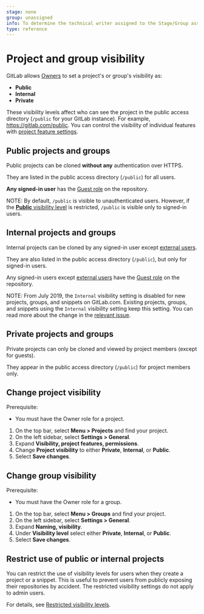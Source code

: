 ```yaml
---
stage: none
group: unassigned
info: To determine the technical writer assigned to the Stage/Group associated with this page, see https://about.gitlab.com/handbook/engineering/ux/technical-writing/#assignments
type: reference
---
```


# Project and group visibility

GitLab allows [Owners](../user/permissions.md) to set a project's or group's visibility as:

- **Public**
- **Internal**
- **Private**

These visibility levels affect who can see the project in the public access directory (`/public`
for your GitLab instance). For example, <https://gitlab.com/public>.
You can control the visibility of individual features with
[project feature settings](../user/permissions.md#project-features).

## Public projects and groups

Public projects can be cloned **without any** authentication over HTTPS.

They are listed in the public access directory (`/public`) for all users.

**Any signed-in user** has the [Guest role](../user/permissions.md) on the repository.

NOTE:
By default, `/public` is visible to unauthenticated users. However, if the
[**Public** visibility level](../user/admin_area/settings/visibility_and_access_controls.md#restrict-visibility-levels)
is restricted, `/public` is visible only to signed-in users.

## Internal projects and groups

Internal projects can be cloned by any signed-in user except
[external users](../user/permissions.md#external-users).

They are also listed in the public access directory (`/public`), but only for signed-in users.

Any signed-in users except [external users](../user/permissions.md#external-users) have the
[Guest role](../user/permissions.md) on the repository.

NOTE:
From July 2019, the `Internal` visibility setting is disabled for new projects, groups,
and snippets on GitLab.com. Existing projects, groups, and snippets using the `Internal`
visibility setting keep this setting. You can read more about the change in the
[relevant issue](https://gitlab.com/gitlab-org/gitlab/-/issues/12388).

## Private projects and groups

Private projects can only be cloned and viewed by project members (except for guests).

They appear in the public access directory (`/public`) for project members only.

## Change project visibility

Prerequisite:

- You must have the Owner role for a project.

1. On the top bar, select **Menu > Projects** and find your project.
1. On the left sidebar, select **Settings > General**.
1. Expand **Visibility, project features, permissions**.
1. Change **Project visibility** to either **Private**, **Internal**, or **Public**.
1. Select **Save changes**.

## Change group visibility

Prerequisite:

- You must have the Owner role for a group.

1. On the top bar, select **Menu > Groups** and find your project.
1. On the left sidebar, select **Settings > General**.
1. Expand **Naming, visibility**.
1. Under **Visibility level** select either **Private**, **Internal**, or **Public**.
1. Select **Save changes**.

## Restrict use of public or internal projects

You can restrict the use of visibility levels for users when they create a project or a snippet.
This is useful to prevent users from publicly exposing their repositories by accident. The
restricted visibility settings do not apply to admin users.

For details, see [Restricted visibility levels](../user/admin_area/settings/visibility_and_access_controls.md#restrict-visibility-levels).

<!-- ## Troubleshooting

Include any troubleshooting steps that you can foresee. If you know beforehand what issues
one might have when setting this up, or when something is changed, or on upgrading, it's
important to describe those, too. Think of things that may go wrong and include them here.
This is important to minimize requests for support, and to avoid doc comments with
questions that you know someone might ask.

Each scenario can be a third-level heading, e.g. `### Getting error message X`.
If you have none to add when creating a doc, leave this section in place
but commented out to help encourage others to add to it in the future. -->
